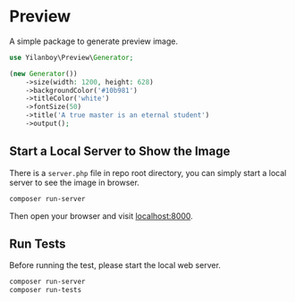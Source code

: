 # Preview

A simple package to generate preview image.

```php
use Yilanboy\Preview\Generator;

(new Generator())
    ->size(width: 1200, height: 628)
    ->backgroundColor('#10b981')
    ->titleColor('white')
    ->fontSize(50)
    ->title('A true master is an eternal student')
    ->output();
```

## Start a Local Server to Show the Image

There is a `server.php` file in repo root directory, you can simply start a local server to see the image in browser.

```bash
composer run-server
```

Then open your browser and visit [localhost:8000](http://localhost:8000).

## Run Tests

Before running the test, please start the local web server.

```bash
composer run-server
composer run-tests
```
